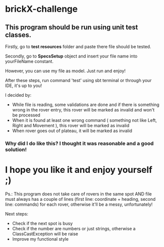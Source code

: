 # brickX-challenge

## This program should be run using unit test classes.

Firstly, go to **test resources** folder and paste there file should be tested.

Secondly, go to **SpecsSetup** object and insert your file name into yourFileName constant.

However, you can use my file as model. Just run and enjoy!

After these steps, run command 'test' using sbt terminal or through your IDE, it's up to you!

I decided by:

- While file is reading, some validations are done and if there is something wrong in the rover entry, this rover will be marked as invalid and won't
be processed
- When it is found at least one wrong command ( something not like Left, Right and Movement ), this rover will be marked as invalid
- When rover goes out of plateau, it will be marked as invalid

### Why did I do like this? I thought it was reasonable and a good solution!


# I hope you like it and enjoy yourself ;)

Ps.: This program does not take care of rovers in the same spot AND file must always has a couple of lines (first line: coordinate + heading, second line: commands) for each rover, otherwise it'll be a messy, unfortunately!

Next steps:
* Check if the next spot is busy
* Check if the number are numbers or just strings, otherwise a ClassCastException will be raise
* Improve my functional style
